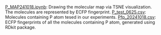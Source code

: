 [P_MAP241018.ipynb](P_MAP241018.ipynb): Drawing the molecular map via TSNE visualization. The molecules are represented by ECFP fingerprint.
[P_test_0625.csv](P_test_0625.csv): Molecules containing P atom tesed in our experiments.
[Pfp_20241018.csv](Pfp_20241018.csv): ECFP fingerprints of all the molecules containing P atom, generated using RDkit package.